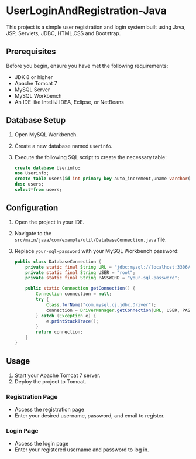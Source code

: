 # UserLoginAndRegistration-Java

This project is a simple user registration and login system built using Java, JSP, Servlets, JDBC, HTML,CSS and Bootstrap.

## Prerequisites

Before you begin, ensure you have met the following requirements:
- JDK 8 or higher
- Apache Tomcat 7
- MySQL Server
- MySQL Workbench
- An IDE like IntelliJ IDEA, Eclipse, or NetBeans


## Database Setup

1. Open MySQL Workbench.
2. Create a new database named `Userinfo`.
3. Execute the following SQL script to create the necessary table:

    ```sql
    create database Userinfo;
    use Userinfo;
    create table users(id int primary key auto_increment,uname varchar(50),upwd varchar(50),uemail varchar(50),umobile varchar(20));
    desc users;
    select*from users;
    ```

## Configuration

1. Open the project in your IDE.
2. Navigate to the `src/main/java/com/example/util/DatabaseConnection.java` file.
3. Replace `your-sql-password` with your MySQL Workbench password:

    ```java
    public class DatabaseConnection {
        private static final String URL = "jdbc:mysql://localhost:3306/userdb";
        private static final String USER = "root";
        private static final String PASSWORD = "your-sql-password";

        public static Connection getConnection() {
            Connection connection = null;
            try {
                Class.forName("com.mysql.cj.jdbc.Driver");
                connection = DriverManager.getConnection(URL, USER, PASSWORD);
            } catch (Exception e) {
                e.printStackTrace();
            }
            return connection;
        }
    }
    ```

## Usage

1. Start your Apache Tomcat 7 server.
2. Deploy the project to Tomcat.


### Registration Page

- Access the registration page 
- Enter your desired username, password, and email to register.

### Login Page

- Access the login page
- Enter your registered username and password to log in.

